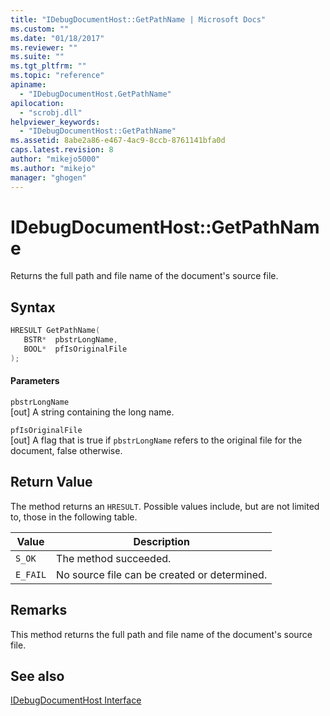 ```yaml
---
title: "IDebugDocumentHost::GetPathName | Microsoft Docs"
ms.custom: ""
ms.date: "01/18/2017"
ms.reviewer: ""
ms.suite: ""
ms.tgt_pltfrm: ""
ms.topic: "reference"
apiname: 
  - "IDebugDocumentHost.GetPathName"
apilocation: 
  - "scrobj.dll"
helpviewer_keywords: 
  - "IDebugDocumentHost::GetPathName"
ms.assetid: 8abe2a86-e467-4ac9-8ccb-8761141bfa0d
caps.latest.revision: 8
author: "mikejo5000"
ms.author: "mikejo"
manager: "ghogen"
---
```

# IDebugDocumentHost::GetPathName
Returns the full path and file name of the document's source file.  
  
## Syntax  
  
```cpp
HRESULT GetPathName(  
   BSTR*  pbstrLongName,  
   BOOL*  pfIsOriginalFile  
);  
```  
  
#### Parameters  
 `pbstrLongName`  
 [out] A string containing the long name.  
  
 `pfIsOriginalFile`  
 [out] A flag that is true if `pbstrLongName` refers to the original file for the document, false otherwise.  
  
## Return Value  
 The method returns an `HRESULT`. Possible values include, but are not limited to, those in the following table.  
  
|Value|Description|  
|-----------|-----------------|  
|`S_OK`|The method succeeded.|  
|`E_FAIL`|No source file can be created or determined.|  
  
## Remarks  
 This method returns the full path and file name of the document's source file.  
  
## See also  
 [IDebugDocumentHost Interface](../../winscript/reference/idebugdocumenthost-interface.md)